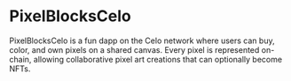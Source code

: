 # PixelBlocksCelo
PixelBlocksCelo is a fun dapp on the Celo network where users can buy, color, and own pixels on a shared canvas. Every pixel is represented on-chain, allowing collaborative pixel art creations that can optionally become NFTs.
